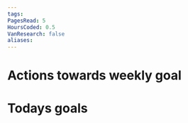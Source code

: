 ```yaml
---
tags: 
PagesRead: 5
HoursCoded: 0.5
VanResearch: false
aliases:
---
```

# Actions towards weekly goal
# Todays goals